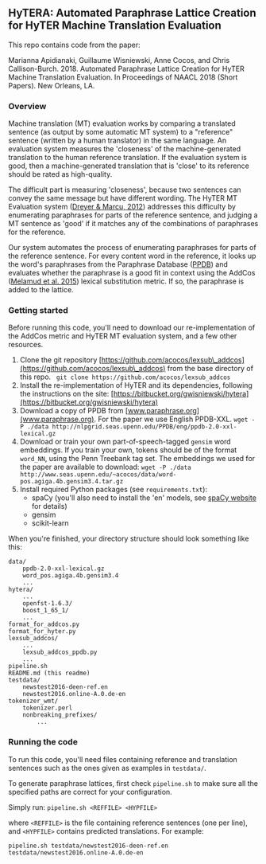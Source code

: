 ## HyTERA: Automated Paraphrase Lattice Creation for HyTER Machine Translation Evaluation

This repo contains code from the paper:

Marianna Apidianaki, Guillaume Wisniewski, Anne Cocos, and Chris Callison-Burch. 2018. Automated Paraphrase Lattice Creation for HyTER Machine Translation Evaluation. In Proceedings of NAACL 2018 (Short Papers). New Orleans, LA.

### Overview

Machine translation (MT) evaluation works by comparing a translated sentence (as output by some automatic MT system) to a "reference" sentence (written by a human translator) in the same language. An evaluation system measures the 'closeness' of the machine-generated translation to the human reference translation. If the evaluation system is good, then a machine-generated translation that is 'close' to its reference should be rated as high-quality. 

The difficult part is measuring 'closeness', because two sentences can convey the same message but have different wording. The HyTER MT Evaluation system ([Dreyer & Marcu, 2012](https://dl.acm.org/citation.cfm?id=2382052)) addresses this difficulty by enumerating paraphrases for parts of the reference sentence, and judging a MT sentence as 'good' if it matches any of the combinations of paraphrases for the reference.

Our system automates the process of enumerating paraphrases for parts of the reference sentence. For every content word in the reference, it looks up the word's paraphrases from the Paraphrase Database ([PPDB](www.paraphrase.org)) and evaluates whether the paraphrase is a good fit in context using the AddCos ([Melamud et al. 2015](www.aclweb.org/anthology/W15-1501)) lexical substitution metric. If so, the paraphrase is added to the lattice.

### Getting started

Before running this code, you'll need to download our re-implementation of the AddCos metric and HyTER MT evaluation system, and a few other resources.

1. Clone the git repository [https://github.com/acocos/lexsub\_addcos](https://github.com/acocos/lexsub\_addcos) from the base directory of this repo.
    ` git clone https://github.com/acocos/lexsub_addcos`
2. Install the re-implementation of HyTER and its dependencies, following the instructions on the site: [https://bitbucket.org/gwisniewski/hytera](https://bitbucket.org/gwisniewski/hytera)
3. Download a copy of PPDB from [www.paraphrase.org](www.paraphrase.org). For the paper we use English PPDB-XXL.
    `wget -P ./data http://nlpgrid.seas.upenn.edu/PPDB/eng/ppdb-2.0-xxl-lexical.gz`
4. Download or train your own part-of-speech-tagged `gensim` word embeddings. If you train your own, tokens should be of the format `word_NN`, using the Penn Treebank tag set. The embeddings we used for the paper are available to download:
    `wget -P ./data http://www.seas.upenn.edu/~acocos/data/word-pos.agiga.4b.gensim3.4.tar.gz`
5. Install required Python packages (see `requirements.txt`):
    - spaCy (you'll also need to install the 'en' models, see [spaCy website](https://spacy.io/models/) for details)
    - gensim
    - scikit-learn

When you're finished, your directory structure should look something like this:

```
data/
    ppdb-2.0-xxl-lexical.gz
    word_pos.agiga.4b.gensim3.4
    ...
hytera/
    ...
    openfst-1.6.3/
    boost_1_65_1/
    ...
format_for_addcos.py
format_for_hyter.py
lexsub_addcos/
    ...
    lexsub_addcos_ppdb.py
    ...
pipeline.sh
README.md (this readme)
testdata/
    newstest2016-deen-ref.en
    newstest2016.online-A.0.de-en
tokenizer_wmt/
    tokenizer.perl
    nonbreaking_prefixes/
        ...
```


### Running the code

To run this code, you'll need files containing reference and translation sentences such as the ones given as examples in `testdata/`.

To generate paraphrase lattices, first check `pipeline.sh` to make sure all the specified paths are correct for your configuration.

Simply run:
`pipeline.sh <REFFILE> <HYPFILE>`

where `<REFFILE>` is the file containing reference sentences (one per line), and `<HYPFILE>` contains predicted translations. For example:

`pipeline.sh testdata/newstest2016-deen-ref.en testdata/newstest2016.online-A.0.de-en`


 
